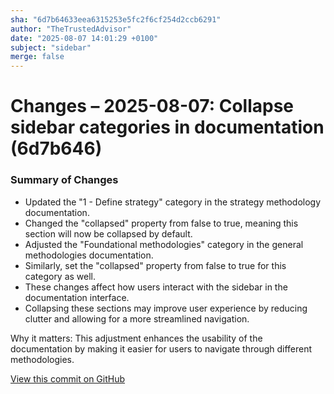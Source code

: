 ```yaml
---
sha: "6d7b64633eea6315253e5fc2f6cf254d2ccb6291"
author: "TheTrustedAdvisor"
date: "2025-08-07 14:01:29 +0100"
subject: "sidebar"
merge: false
---
```


# Changes – 2025-08-07: Collapse sidebar categories in documentation (6d7b646)

### Summary of Changes

- Updated the "1 - Define strategy" category in the strategy methodology documentation.
- Changed the "collapsed" property from false to true, meaning this section will now be collapsed by default.
- Adjusted the "Foundational methodologies" category in the general methodologies documentation.
- Similarly, set the "collapsed" property from false to true for this category as well.
- These changes affect how users interact with the sidebar in the documentation interface.
- Collapsing these sections may improve user experience by reducing clutter and allowing for a more streamlined navigation.

Why it matters: This adjustment enhances the usability of the documentation by making it easier for users to navigate through different methodologies.

[View this commit on GitHub](https://github.com/TheTrustedAdvisor/FabricAdoptionFramework/commit/6d7b64633eea6315253e5fc2f6cf254d2ccb6291)
